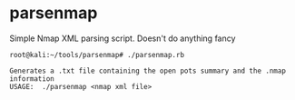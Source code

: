 # parsenmap
Simple Nmap XML parsing script.  Doesn't do anything fancy

	root@kali:~/tools/parsenmap# ./parsenmap.rb 

	Generates a .txt file containing the open pots summary and the .nmap information
	USAGE:  ./parsenmap <nmap xml file>



